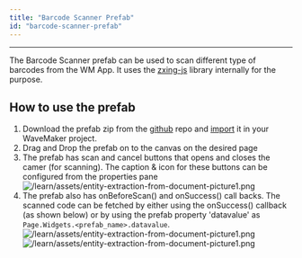 ```yaml
---
title: "Barcode Scanner Prefab"
id: "barcode-scanner-prefab"
---
```

---

The Barcode Scanner prefab can be used to scan different type of barcodes from the WM App. It uses the [zxing-js](https://github.com/zxing-js/library) library internally for the purpose.

## How to use the prefab

1. Download the prefab zip from the [github](https://github.com/wavemaker/prefab-barcode/releases) repo and [import](/learn/app-development/custom-widgets/prefabs-overview#importing-prefabs) it in your WaveMaker project.
2. Drag and Drop the prefab on to the canvas on the desired page
3. The prefab has scan and cancel buttons that opens and closes the camer (for scanning). The caption & icon for these buttons can be configured from the properties pane
![/learn/assets/entity-extraction-from-document-picture1.png](/learn/assets/barcode-scanner-properties.png)
4. The prefab also has onBeforeScan() and onSuccess() call backs. The scanned code can be fetched by either using the onSuccess() callback (as shown below) or by using the prefab property 'datavalue' as `Page.Widgets.<prefab_name>.datavalue`.
![/learn/assets/entity-extraction-from-document-picture1.png](/learn/assets/barcode-scanner-events.png)
![/learn/assets/entity-extraction-from-document-picture1.png](/learn/assets/barcode-scanner-on-success.png)




